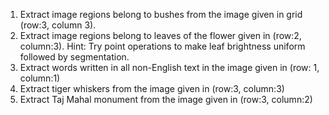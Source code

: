1. Extract image regions belong to bushes from the image given in grid (row:3, column 3).  
2. Extract image regions belong to leaves of the flower given in (row:2, column:3). Hint: Try point operations to make leaf brightness uniform followed by segmentation.  
3. Extract words written in all non-English text in the image given in (row: 1, column:1)  
4. Extract tiger whiskers from the image given in (row:3, column:3)  
5. Extract Taj Mahal monument from the image given in (row:3, column:2)  
